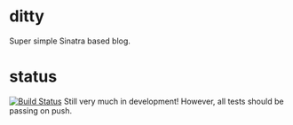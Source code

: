 ditty
=====

Super simple Sinatra based blog.

status
======
[![Build Status](https://secure.travis-ci.org/jmervine/ditty.png?branch=master)](http://travis-ci.org/jmervine/ditty) Still very much in development! However, all tests should be passing on push.

